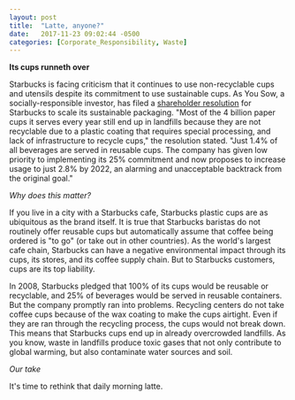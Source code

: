 ```yaml
---
layout: post
title:  "Latte, anyone?"
date:   2017-11-23 09:02:44 -0500
categories: [Corporate_Responsibility, Waste]
---
```


**Its cups runneth over**

Starbucks is facing criticism that it continues to use non-recyclable cups and utensils despite its commitment to use sustainable cups. As You Sow, a socially-responsible investor, has filed a [shareholder resolution](https://www.asyousow.org/wp-content/uploads/2017/10/Starbucks-SustainablePackaging-Resolution-2018.pdf) for Starbucks to scale its sustainable packaging.  "Most of the 4 billion paper cups it serves every year still end up in landfills because they are not recyclable due to a plastic coating that requires special processing, and lack of infrastructure to recycle cups," the resolution stated. "Just 1.4% of all beverages are served in reusable cups. The company has given
low priority to implementing its 25% commitment and now proposes to increase usage to just
2.8% by 2022, an alarming and unacceptable backtrack from the original goal."

*Why does this matter?*

If you live in a city with a Starbucks cafe, Starbucks plastic cups are as ubiquitous as the brand itself. It is true that Starbucks baristas do not routinely offer reusable cups but automatically assume that coffee being ordered is "to go" (or take out in other countries). As the world's largest cafe chain, Starbucks can have a negative environmental impact through its cups, its stores, and its coffee supply chain. But to Starbucks customers, cups are its top liability.

In 2008, Starbucks pledged that 100% of its cups would be reusable or recyclable, and 25% of beverages would be served in reusable containers. But the company promptly ran into problems. Recycling centers do not take coffee cups because of the wax coating to make the cups airtight. Even if they are ran through the recycling process, the cups would not break down. This means that Starbucks cups end up in already overcrowded landfills. As you know, waste in landfills produce toxic gases that not only contribute to global warming, but also contaminate water sources and soil.

*Our take*

It's time to rethink that daily morning latte.
